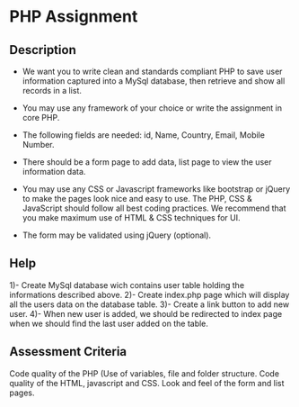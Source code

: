 # PHP Assignment

## Description

- We want you to write clean and standards compliant PHP to save user information captured into a MySql database, then retrieve and show all records in a list.

- You may use any framework of your choice or write the assignment in core PHP.

- The following fields are needed: id, Name, Country, Email, Mobile Number.

- There should be a form page to add data, list page to view the user information data.

- You may use any CSS or Javascript frameworks like bootstrap or jQuery to make the pages look nice and easy to use. The PHP, CSS & JavaScript should follow all best coding practices. We recommend that you make maximum use of HTML & CSS techniques for UI.

- The form may be validated using jQuery (optional).

## Help

1)- Create MySql database wich contains user table holding the informations described above.
2)- Create index.php page which will display all the users data on the database table.
3)- Create a link button to add new user.
4)- When new user is added, we should be redirected to index page when we should find the last user added on the table. 

## Assessment Criteria

Code quality of the PHP (Use of variables, file and folder structure.
Code quality of the HTML, javascript and CSS.
Look and feel of the form and list pages.
